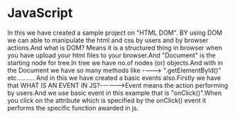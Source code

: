 # JavaScript
In this we have created a sample project on  "HTML DOM". BY using DOM we can able to manipulate the html and css by users and by browser actions.And what is DOM?
Means it is a structured thing in browser when you have upload your html files to your browser.And "Document" is the starting node for tree.In tree we have no.of nodes (or) objects.And with in the Document we have so many methods like ---->  ".getElementById()" etc..........
And in this we have created a basic events also.Firstly we have that WHAT IS AN EVENT IN JS?------>Event means the action performing by users.And we use basic event in this example that is "onClick()".When you click on the attribute which is specified by the onClick() event it performs the specific function awarded in js.
